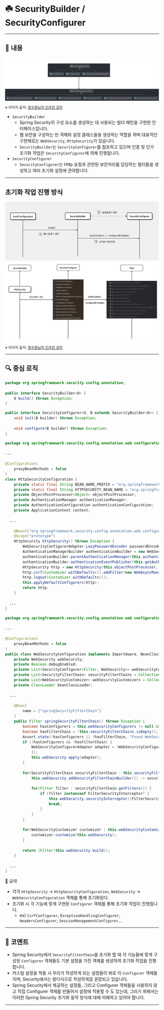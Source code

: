 # ☘️ SecurityBuilder / SecurityConfigurer

---

## 📖 내용
![image_1.png](image_1.png)
<sub>※ 이미지 출처: [정수원님의 인프런 강의](https://www.inflearn.com/course/%EC%8A%A4%ED%94%84%EB%A7%81-%EC%8B%9C%ED%81%90%EB%A6%AC%ED%8B%B0-%EC%99%84%EC%A0%84%EC%A0%95%EB%B3%B5/dashboard)</sub>

- `SecurityBuilder`
  - Spring Security의 구성 요소를 생성하는 데 사용되는 빌더 패턴을 구현한 인터페이스입니다.
  - 웹 보안을 구성하는 빈 객체와 설정 클래스들을 생성하는 역할을 하며 대표적인 구현체로는 `WebSecurity`, `HttpSecurity`가 있습니다.
  - `SecurityBuilder`는 `SecurityConfigurer`를 참조하고 있으며 인증 및 인가 초기화 작업은 `SecurityConfigurer`에 의해 진행됩니다.
- `SecurityConfigurer`
  - `SecurityConfigurer`는 Http 요청과 관련된 보안처리를 담당하는 필터들을 생성하고 여러 초기화 설정에 관여합니다.

---

## 초기화 작업 진행 방식
![image_2.png](image_2.png)
![image_3.png](image_3.png)
<sub>※ 이미지 출처: [정수원님의 인프런 강의](https://www.inflearn.com/course/%EC%8A%A4%ED%94%84%EB%A7%81-%EC%8B%9C%ED%81%90%EB%A6%AC%ED%8B%B0-%EC%99%84%EC%A0%84%EC%A0%95%EB%B3%B5/dashboard)</sub>

---

## 🔍 중심 로직

```java
package org.springframework.security.config.annotation;

public interface SecurityBuilder<O> {
    O build() throws Exception;
}
```

```java
public interface SecurityConfigurer<O, B extends SecurityBuilder<O>> {
    void init(B builder) throws Exception;

    void configure(B builder) throws Exception;
}
```

```java
package org.springframework.security.config.annotation.web.configuration;

...

@Configuration(
    proxyBeanMethods = false
)
class HttpSecurityConfiguration {
    private static final String BEAN_NAME_PREFIX = "org.springframework.security.config.annotation.web.configuration.HttpSecurityConfiguration.";
    private static final String HTTPSECURITY_BEAN_NAME = "org.springframework.security.config.annotation.web.configuration.HttpSecurityConfiguration.httpSecurity";
    private ObjectPostProcessor<Object> objectPostProcessor;
    private AuthenticationManager authenticationManager;
    private AuthenticationConfiguration authenticationConfiguration;
    private ApplicationContext context;

  ...
  
    @Bean({"org.springframework.security.config.annotation.web.configuration.HttpSecurityConfiguration.httpSecurity"})
    @Scope("prototype")
    HttpSecurity httpSecurity() throws Exception {
        WebSecurityConfigurerAdapter.LazyPasswordEncoder passwordEncoder = new WebSecurityConfigurerAdapter.LazyPasswordEncoder(this.context);
        AuthenticationManagerBuilder authenticationBuilder = new WebSecurityConfigurerAdapter.DefaultPasswordEncoderAuthenticationManagerBuilder(this.objectPostProcessor, passwordEncoder);
        authenticationBuilder.parentAuthenticationManager(this.authenticationManager());
        authenticationBuilder.authenticationEventPublisher(this.getAuthenticationEventPublisher());
        HttpSecurity http = new HttpSecurity(this.objectPostProcessor, authenticationBuilder, this.createSharedObjects());
        http.csrf(Customizer.withDefaults()).addFilter(new WebAsyncManagerIntegrationFilter()).exceptionHandling(Customizer.withDefaults()).headers(Customizer.withDefaults()).sessionManagement(Customizer.withDefaults()).securityContext(Customizer.withDefaults()).requestCache(Customizer.withDefaults()).anonymous(Customizer.withDefaults()).servletApi(Customizer.withDefaults()).apply(new DefaultLoginPageConfigurer());
        http.logout(Customizer.withDefaults());
        this.applyDefaultConfigurers(http);
        return http;
    }
    
  ...
}
```

```java
package org.springframework.security.config.annotation.web.configuration;

...

@Configuration(
    proxyBeanMethods = false
)
public class WebSecurityConfiguration implements ImportAware, BeanClassLoaderAware {
    private WebSecurity webSecurity;
    private Boolean debugEnabled;
    private List<SecurityConfigurer<Filter, WebSecurity>> webSecurityConfigurers;
    private List<SecurityFilterChain> securityFilterChains = Collections.emptyList();
    private List<WebSecurityCustomizer> webSecurityCustomizers = Collections.emptyList();
    private ClassLoader beanClassLoader;
    
  ...

    @Bean(
        name = {"springSecurityFilterChain"}
    )
    public Filter springSecurityFilterChain() throws Exception {
        boolean hasConfigurers = this.webSecurityConfigurers != null && !this.webSecurityConfigurers.isEmpty();
        boolean hasFilterChain = !this.securityFilterChains.isEmpty();
        Assert.state(!hasConfigurers || !hasFilterChain, "Found WebSecurityConfigurerAdapter as well as SecurityFilterChain. Please select just one.");
        if (!hasConfigurers && !hasFilterChain) {
            WebSecurityConfigurerAdapter adapter = (WebSecurityConfigurerAdapter)this.objectObjectPostProcessor.postProcess(new WebSecurityConfigurerAdapter() {
            });
            this.webSecurity.apply(adapter);
        }

        for(SecurityFilterChain securityFilterChain : this.securityFilterChains) {
            this.webSecurity.addSecurityFilterChainBuilder(() -> securityFilterChain);

            for(Filter filter : securityFilterChain.getFilters()) {
                if (filter instanceof FilterSecurityInterceptor) {
                    this.webSecurity.securityInterceptor((FilterSecurityInterceptor)filter);
                    break;
                }
            }
        }

        for(WebSecurityCustomizer customizer : this.webSecurityCustomizers) {
            customizer.customize(this.webSecurity);
        }

        return (Filter)this.webSecurity.build();
    }

  ...
}
```

📌  요약
- 각각 `HttpSecurity` -> `HttpSecurityConfiguration`, `WebSecurity` -> `WebSecurityConfiguration` 객체를 통해 초기화된다.
- 초기화 시 각 기능에 맞게 구현된 `Configurer` 객체를 통해 초기화 작업이 진행됩니다.
  - ex) `CsrfConfigurer`, `ExceptionHandlingConfigurer`, `HeadersConfigurer`, `SessionManagementConfigurer`...

---

## 💬 코멘트
- Spring Security에서 `SecurityFilterChain`을 초기화 할 때 각 기능들에 맞게 구성된 `Configurer` 객체들도 기본 설정을 가진 객체를 생성하여 초기화 작업을 진행합니다.
- 커스텀 설정을 적용 시 우리가 작성하게 되는 설정들이 바로 이 `Configurer` 객체들이며, Security에서는 람다식으로 작성하게끔 권장되고 있습니다.
- Spring Security에서 제공하는 설정들, 그리고 Configurer 객체들을 사용하지 않고 직접 Configurer 객체를 만들어서 설정에 적용할 수 도 있는데, 그러기 위해서는 이러한 Spring Security 초기화 동작 방식에 대해 이해하고 있어야 합니다.

---
